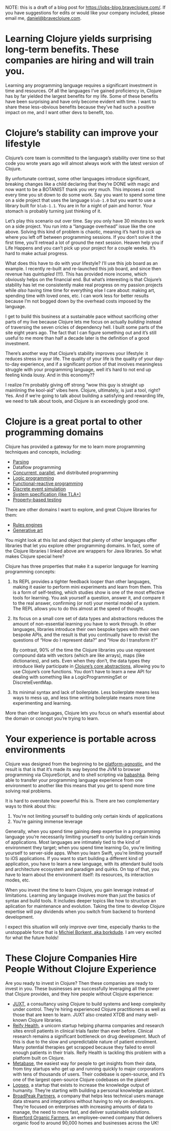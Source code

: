 NOTE: this is a draft of a blog post for https://jobs-blog.braveclojure.com/. If you have suggestions for edits or would like your company included, please email me, [daniel@braveclojure.com](mailto:daniel@braveclojure.com).

# Learning Clojure yields surprising long-term benefits. These companies are hiring and will train you.

Learning any programming language requires a significant investment in time and resources. Of all the languages I&rsquo;ve gained proficiency in, Clojure has by far yielded the largest benefits for my life. Some of these benefits have been surprising and have only become evident with time. I want to share these less-obvious benefits because they&rsquo;ve had such a positive impact on me, and I want other devs to benefit, too.


<a id="org4ab4f23"></a>

# Clojure&rsquo;s stability can improve your lifestyle

Clojure&rsquo;s core team is committed to the language&rsquo;s stability over time so that code you wrote years ago will almost always work with the latest version of Clojure.

By unfortunate contrast, some other languages introduce significant, breaking changes like a child declaring that they&rsquo;re DONE with magic and now want to be a BOTANIST thank you very much. This imposes a cost every time you sit down to do some work. Say you want to spend some time on a side project that uses the language `blub-1.0` but you want to use a library built for `blub-1.1`. You are in for a night of pain and horror. Your stomach is probably turning just thinking of it.

Let&rsquo;s play this scenario out over time. Say you only have 30 minutes to work on a side project. You run into a &ldquo;language overhead&rdquo; issue like the one above. Solving this kind of problem is chaotic, meaning it&rsquo;s hard to pick up where you left off between programming sessions. If you don&rsquo;t solve it the first time, you&rsquo;ll retread a lot of ground the next session. Heaven help you if Life Happens and you can&rsquo;t pick up your project for a couple weeks. It&rsquo;s hard to make actual progress.

What does this have to do with your lifestyle? I&rsquo;ll use this job board as an example. I recently re-built and re-launched this job board, and since then revenue has *quintupled* (!!!). This has provided more income, which obviously helps on the financial end. But what&rsquo;s interesting is that Clojure&rsquo;s stability has let me consistently make real progress on my passion projects while *also* having time time for everything else I care about: making art, spending time with loved ones, etc. I can work less for better results because I&rsquo;m not bogged down by the overhead costs imposed by the language.

I get to build this business at a sustainable pace without sacrificing other parts of my live because Clojure lets me focus on actually *building* instead of traversing the seven cricles of dependency hell. I built some parts of the site eight years ago. The fact that I can figure something out and it&rsquo;s still useful to me more than half a decade later is the definition of a good investment.

There&rsquo;s another way that Clojure&rsquo;s stability improves your lifestyle: it reduces stress in your life. The quality of your life is the quality of your day-to-day experience, and if a significant portion of that involves meaningless struggle with your programming language, well it&rsquo;s hard to not end up feeling kinda lousy. And in this economy??

I realize I&rsquo;m probably giving off strong &ldquo;wow this guy is straight up mainlining the kool-aid&rdquo; vibes here. Clojure, ultimately, is just a tool, right? Yes. And if we&rsquo;re going to talk about building a satisfying and rewarding life, we need to talk about tools, and Clojure is an exceedingly good one.


<a id="orgbc48873"></a>

# Clojure is a great portal to other programming domains

Clojure has provided a gateway for me to learn more programming techniques and concepts, including:

-   [Parsing](https://github.com/Engelberg/instaparse)
-   Dataflow programming
-   [Concurrent, parallel](https://www.braveclojure.com/concurrency/), and distributed programming
-   [Logic programming](https://github.com/clojure/core.logic)
-   [Functional-reactive programming](https://github.com/day8/re-frame)
-   [Discrete event simulation](https://github.com/helins/dsim.cljc)
-   [System specification (like TLA+)](https://github.com/pfeodrippe/recife)
-   [Property-based testing](https://github.com/clojure/test.check)

There are other domains I want to explore, and great Clojure libraries for them:

-   [Rules engines](https://github.com/oakes/odoyle-rules)
-   [Generative art](https://github.com/quil/quil)

You might look at this list and object that plenty of other languages offer libraries that let you explore other programming domains. In fact, some of the Clojure libraries I linked above are wrappers for Java libraries. So what makes Clojure special here?

Clojure has three properties that make it a superior language for learning programming concepts:

1.  Its REPL provides a tighter feedback looper than other languages, making it easier to perform mini experiments and learn from them. This is a form of self-testing, which studies show is one of the most effective tools for learning. You ask yourself a question, answer it, and compare it to the real answer, confirming (or not) your mental model of a system. The REPL allows you to do this almost at the speed of thought.
2.  Its focus on a small core set of data types and abstractions reduces the amount of non-essential learning you have to work through. In other languages, libraries introduce their own bespoke types with their own bespoke APIs, and the result is that you continually have to revisit the questions of &ldquo;How do I represent data?&rdquo; and &ldquo;How do I transform it?&rdquo;
    
    By contrast, 90% of the time the Clojure libraries you use represent compound data with vectors (which are like arrays), maps (like dictionaries), and sets. Even when they don&rsquo;t, the data types they introduce likely participate in [Clojure&rsquo;s core abstractions](https://www.braveclojure.com/core-functions-in-depth/), allowing you to use Clojure&rsquo;s core functions. You don&rsquo;t have to learn a new API for dealing with something like a LogicProgrammingSet or DiscreteEventMap.
3.  Its minimal syntax and lack of boilerplate. Less boilerplate means less ways to mess up, and less time writing boilerplate means more time experimenting and learning.

More than other languages, Clojure lets you focus on what&rsquo;s essential about the domain or concept you&rsquo;re trying to learn.


<a id="org67e3f15"></a>

# Your experience is portable across environments

Clojure was designed from the beginning to be [platform-agnostic](https://clojure.org/about/rationale#_languages_and_platforms), and the result is that is that it&rsquo;s made its way beyond the JVM to browser programming via ClojureScript, and to shell scripting via [babashka](https://github.com/babashka/babashka). Being able to transfer your programming language experience from one environment to another like this means that you get to spend more time solving real problems.

It is hard to overstate how powerful this is. There are two complementary ways to think about this:

1.  You&rsquo;re not limiting yourself to building only certain kinds of applications
2.  You&rsquo;re gaining immense leverage

Generally, when you spend time gaining deep expertise in a programming language you&rsquo;re necessarily limiting yourself to only building certain kinds of applications. Most languages are intimately tied to the kind of environment they target; when you spend time learning Go, you&rsquo;re limiting yourself to server-side apps. When you learn Swift, you&rsquo;re limiting yourself to iOS applications. If you want to start building a different kind of application, you have to learn a new language, with its attendant build tools and architecture ecosystem and paradigm and quirks. On top of that, you have to learn about the environment itself: its resources, its interaction modes, etc.

When you invest the time to learn Clojure, you gain leverage instead of limitations. Learning any language involves more than just the basics of syntax and build tools. It includes deeper topics like how to structure an aplication for maintenance and evolution. Taking the time to develop Clojure expertise will pay dividends when you switch from backend to frontend development.

I expect this situation will only improve over time, especially thanks to the unstoppable force that is [Michiel Borkent, aka borkdude](https://github.com/sponsors/borkdude). I am very excited for what the future holds!


<a id="orga54950b"></a>

# These Clojure Companies Hire People Without Clojure Experience

Are you ready to invest in Clojure? Then these companies are ready to invest in you. These businesses are successfully leveraging all the power that Clojure provides, and they hire people without Clojure experience:

-   [JUXT](https://jobs.braveclojure.com/company/juxt-ltd), a consultancy using Clojure to build systems and keep complexity under control. They&rsquo;re hiring experienced Clojure practitioners as well as those that are keen to learn. JUXT also created XTDB and many well-known Clojure libraries.
-   [Reify Health](https://jobs.braveclojure.com/company/reify-health), a unicorn startup helping pharma companies and research sites enroll patients in clinical trials faster than ever before. Clinical research remains a significant bottleneck on drug development. Much of this is due to the slow and unpredictable nature of patient enrolment. Many potential therapies get scrapped because they failed to enroll enough patients in their trials.  Reify Health is tackling this problem with a platform built on Clojure.
-   [Metabase](https://jobs.braveclojure.com/company/metabase), the easiest way for people to get insights from their data, from tiny startups who get up and running quickly to major corporations with tens of thousands of users. Their codebase is open-source, and it&rsquo;s one of the largest open-source Clojure codebases on the planet!
-   [Logseq](https://jobs.braveclojure.com/company/logseq), a startup that exists to increase the knowledge output of humanity. They&rsquo;re starting with building a personal knowledge assistant.
-   [BroadPeak Partners](https://jobs.braveclojure.com/company/broadpeak-partners), a company that helps less technical users manage data streams and integrations without having to rely on developers. They&rsquo;re focused on enterprises with increasing amounts of data to manage, the need to move fast, and deliver sustainable solutions.
-   [Riverford Organic Farmers](https://jobs.braveclojure.com/company/riverford-organic-farmers), an employee-owned company that delivers organic food to around 90,000 homes and businesses across the UK!
